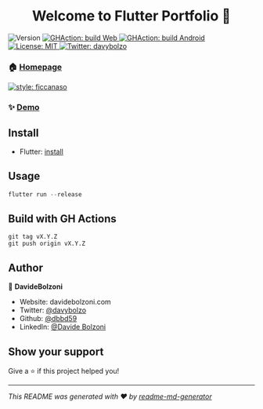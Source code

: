 <h1 align="center">Welcome to Flutter Portfolio 👋</h1>
<p>
  <img alt="Version" src="https://img.shields.io/badge/version-1.7-blue.svg?cacheSeconds=2592000" />
  <a href="https://github.com/dbbd59/portfolio_flutter_multiplatform/actions?query=workflow%3A%22Build+and+Release+Web%22" target="_blank">
    <img alt="GHAction: build Web" src="https://github.com/dbbd59/portfolio_flutter_multiplatform/workflows/Build%20and%20Release%20Web/badge.svg" />
  </a> 
  <a href="https://github.com/dbbd59/portfolio_flutter_multiplatform/actions?query=workflow%3A%22Build+and+Release+apk%22" target="_blank">
    <img alt="GHAction: build Android" src="https://github.com/dbbd59/portfolio_flutter_multiplatform/workflows/Build%20and%20Release%20apk/badge.svg" />
  </a> 
  <a href="#" target="_blank">
    <img alt="License: MIT" src="https://img.shields.io/badge/License-MIT-yellow.svg" />
  </a>
  <a href="https://twitter.com/davybolzo" target="_blank">
    <img alt="Twitter: davybolzo" src="https://img.shields.io/twitter/follow/davybolzo.svg?style=social" />
  </a>  
</p>

### 🏠 [Homepage](https://github.com/dbbd59/portfolio_flutter_multiplatform)
[![style: ficcanaso](https://img.shields.io/badge/style-ficcanaso-yellow)](https://github.com/dbbd59/ficcanaso)

### ✨ [Demo](https://davidebolzoni.com) 

## Install


* Flutter: [install](https://flutter.dev/docs/get-started/install)

## Usage

 ```dart
flutter run --release
```

## Build with GH Actions

 ```git
git tag vX.Y.Z
git push origin vX.Y.Z
```

## Author

👤 **DavideBolzoni**

* Website: davidebolzoni.com
* Twitter: [@davybolzo](https://twitter.com/davybolzo)
* Github: [@dbbd59](https://github.com/dbbd59)
* LinkedIn: [@Davide Bolzoni](https://www.linkedin.com/in/davide-bolzoni-a54958112/)

## Show your support

Give a ⭐️ if this project helped you!

***
_This README was generated with ❤️ by [readme-md-generator](https://github.com/kefranabg/readme-md-generator)_